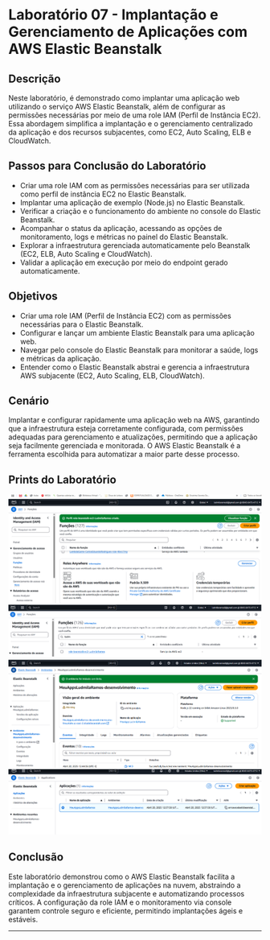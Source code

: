 # Laboratório 07 - Implantação e Gerenciamento de Aplicações com AWS Elastic Beanstalk

## Descrição

Neste laboratório, é demonstrado como implantar uma aplicação web utilizando o serviço AWS Elastic Beanstalk, além de configurar as permissões necessárias por meio de uma role IAM (Perfil de Instância EC2). Essa abordagem simplifica a implantação e o gerenciamento centralizado da aplicação e dos recursos subjacentes, como EC2, Auto Scaling, ELB e CloudWatch.

## Passos para Conclusão do Laboratório

- Criar uma role IAM com as permissões necessárias para ser utilizada como perfil de instância EC2 no Elastic Beanstalk.
- Implantar uma aplicação de exemplo (Node.js) no Elastic Beanstalk.
- Verificar a criação e o funcionamento do ambiente no console do Elastic Beanstalk.
- Acompanhar o status da aplicação, acessando as opções de monitoramento, logs e métricas no painel do Elastic Beanstalk.
- Explorar a infraestrutura gerenciada automaticamente pelo Beanstalk (EC2, ELB, Auto Scaling e CloudWatch).
- Validar a aplicação em execução por meio do endpoint gerado automaticamente.

## Objetivos

- Criar uma role IAM (Perfil de Instância EC2) com as permissões necessárias para o Elastic Beanstalk.
- Configurar e lançar um ambiente Elastic Beanstalk para uma aplicação web.
- Navegar pelo console do Elastic Beanstalk para monitorar a saúde, logs e métricas da aplicação.
- Entender como o Elastic Beanstalk abstrai e gerencia a infraestrutura AWS subjacente (EC2, Auto Scaling, ELB, CloudWatch).

## Cenário

Implantar e configurar rapidamente uma aplicação web na AWS, garantindo que a infraestrutura esteja corretamente configurada, com permissões adequadas para gerenciamento e atualizações, permitindo que a aplicação seja facilmente gerenciada e monitorada. O AWS Elastic Beanstalk é a ferramenta escolhida para automatizar a maior parte desse processo.

## Prints do Laboratório

![IAM Role](Lab07-IAM-Role.png)  
![IAM Role Detalhes](Lab07-IAM-Role.1.png)  
![Ambiente Elastic Beanstalk](Lab07-ambiente-elastic-beanstalk.png)  
![Elastic Beanstalk](Lab07-Elastic-Beanstalk.png)  

## Conclusão

Este laboratório demonstrou como o AWS Elastic Beanstalk facilita a implantação e o gerenciamento de aplicações na nuvem, abstraindo a complexidade da infraestrutura subjacente e automatizando processos críticos. A configuração da role IAM e o monitoramento via console garantem controle seguro e eficiente, permitindo implantações ágeis e estáveis.

---


